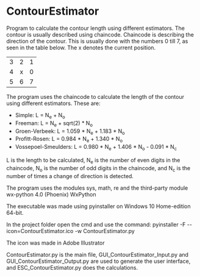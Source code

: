 # ContourEstimator

Program to calculate the contour length using different estimators. The contour is usually described using chaincode. Chaincode is describing the direction of the contour. This is usually done with the numbers 0 till 7, as seen in the table below. The x denotes the current position.

|   |   |   |
| - |:-:| -:|
| 3 | 2 | 1 |
| 4 | x | 0 |
| 5 | 6 | 7 |

The program uses the chaincode to calculate the length of the contour using different estimators. These are:

* Simple:    L = N<sub>e</sub> + N<sub>o</sub>
* Freeman:   L = N<sub>e</sub> + sqrt(2) \* N<sub>o</sub>
* Groen-Verbeek:   L = 1.059 \* N<sub>e</sub> + 1.183 \* N<sub>o</sub>
* Profitt-Rosen:   L = 0.984 \* N<sub>e</sub> + 1.340 \* N<sub>o</sub>
* Vossepoel-Smeulders:    L = 0.980 \* N<sub>e</sub> + 1.406 \* N<sub>o</sub> - 0.091 \* N<sub>c</sub>

L is the length to be calculated, N<sub>e</sub> is the number of even digits in the chaincode, N<sub>o</sub> is the number of odd digits in the chaincode, and N<sub>c</sub> is the number of times a change of direction is detected.

The program uses the modules sys, math, re and the third-party module wx-python 4.0 (Phoenix) WxPython

The executable was made using pyinstaller on Windows 10 Home-edition 64-bit.

In the project folder open the cmd and use the command: pyinstaller -F --icon=ContourEstimator.ico -w ContourEstimator.py

The icon was made in Adobe Illustrator

ContourEstimator.py is the main file, GUI_ContourEstimator_Input.py and GUI_ContourEstimator_Output.py are used to generate the user interface, and ESC_ContourEstimator.py does the calculations.
